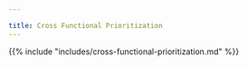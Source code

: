 ```yaml
---

title: Cross Functional Prioritization
---
```


{{% include "includes/cross-functional-prioritization.md" %}}
